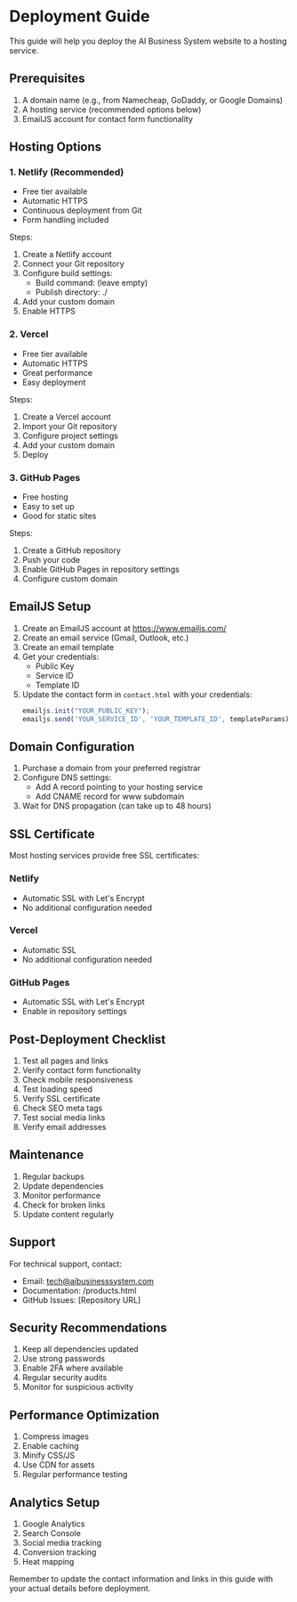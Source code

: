 # Deployment Guide

This guide will help you deploy the AI Business System website to a hosting service.

## Prerequisites

1. A domain name (e.g., from Namecheap, GoDaddy, or Google Domains)
2. A hosting service (recommended options below)
3. EmailJS account for contact form functionality

## Hosting Options

### 1. Netlify (Recommended)
- Free tier available
- Automatic HTTPS
- Continuous deployment from Git
- Form handling included

Steps:
1. Create a Netlify account
2. Connect your Git repository
3. Configure build settings:
   - Build command: (leave empty)
   - Publish directory: ./
4. Add your custom domain
5. Enable HTTPS

### 2. Vercel
- Free tier available
- Automatic HTTPS
- Great performance
- Easy deployment

Steps:
1. Create a Vercel account
2. Import your Git repository
3. Configure project settings
4. Add your custom domain
5. Deploy

### 3. GitHub Pages
- Free hosting
- Easy to set up
- Good for static sites

Steps:
1. Create a GitHub repository
2. Push your code
3. Enable GitHub Pages in repository settings
4. Configure custom domain

## EmailJS Setup

1. Create an EmailJS account at https://www.emailjs.com/
2. Create an email service (Gmail, Outlook, etc.)
3. Create an email template
4. Get your credentials:
   - Public Key
   - Service ID
   - Template ID
5. Update the contact form in `contact.html` with your credentials:
   ```javascript
   emailjs.init("YOUR_PUBLIC_KEY");
   emailjs.send('YOUR_SERVICE_ID', 'YOUR_TEMPLATE_ID', templateParams)
   ```

## Domain Configuration

1. Purchase a domain from your preferred registrar
2. Configure DNS settings:
   - Add A record pointing to your hosting service
   - Add CNAME record for www subdomain
3. Wait for DNS propagation (can take up to 48 hours)

## SSL Certificate

Most hosting services provide free SSL certificates:

### Netlify
- Automatic SSL with Let's Encrypt
- No additional configuration needed

### Vercel
- Automatic SSL
- No additional configuration needed

### GitHub Pages
- Automatic SSL with Let's Encrypt
- Enable in repository settings

## Post-Deployment Checklist

1. Test all pages and links
2. Verify contact form functionality
3. Check mobile responsiveness
4. Test loading speed
5. Verify SSL certificate
6. Check SEO meta tags
7. Test social media links
8. Verify email addresses

## Maintenance

1. Regular backups
2. Update dependencies
3. Monitor performance
4. Check for broken links
5. Update content regularly

## Support

For technical support, contact:
- Email: tech@aibusinesssystem.com
- Documentation: /products.html
- GitHub Issues: [Repository URL]

## Security Recommendations

1. Keep all dependencies updated
2. Use strong passwords
3. Enable 2FA where available
4. Regular security audits
5. Monitor for suspicious activity

## Performance Optimization

1. Compress images
2. Enable caching
3. Minify CSS/JS
4. Use CDN for assets
5. Regular performance testing

## Analytics Setup

1. Google Analytics
2. Search Console
3. Social media tracking
4. Conversion tracking
5. Heat mapping

Remember to update the contact information and links in this guide with your actual details before deployment. 
